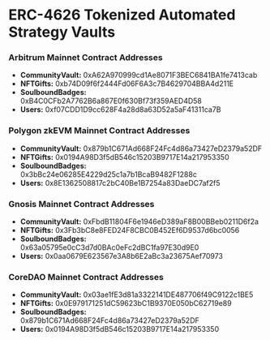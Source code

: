 # ERC-4626 Tokenized Automated Strategy Vaults

### Arbitrum Mainnet Contract Addresses

- **CommunityVault:** 0xA62A970999cd1Ae8071F3BEC6841BA1fe7413cab
- **NFTGifts:** 0xb74D09f6f2444Fd06F6A3c7B4629704BBA4d211E
- **SoulboundBadges:** 0xB4C0CFb2A7762B6a867E0f630Bf73f359AED4D58
- **Users:** 0xf07CDD1D9cc628F4a28d8a63D52a5aF41311ca7B

### Polygon zkEVM Mainnet Contract Addresses

- **CommunityVault:** 0x879b1C671Ad668F24Fc4d86a73427eD2379a52DF
- **NFTGifts:** 0x0194A98D3f5dB546c15203B9717E14a217953350
- **SoulboundBadges:** 0x3bBc24e06285E4229d25c1a7b1BcaB9482F1288c
- **Users:** 0x8E1362508817c2bC40Be1B7254a83DaeDC7af2f5

### Gnosis Mainnet Contract Addresses

- **CommunityVault:** 0xFbdB11804F6e1946eD389aF8B00BBeb0211D6f2a
- **NFTGifts:** 0x3Fb3bC8e8FED24F8CBC0B452Ef6D9537d6bc0056
- **SoulboundBadges:** 0x63a05795e0cC3d7d0BAc0eFc2dBC1fa97E30d9E0
- **Users:** 0x0aa0679E623567e3A8b6E2aBc3a23675Aef70973

### CoreDAO Mainnet Contract Addresses

- **CommunityVault:** 0x03ae1fE3d81a3322141DE487706f49C9122c1BE5
- **NFTGifts:** 0x0E979171251dC59623bC1B9370E050bC62719e89
- **SoulboundBadges:** 0x879b1C671Ad668F24Fc4d86a73427eD2379a52DF
- **Users:** 0x0194A98D3f5dB546c15203B9717E14a217953350
